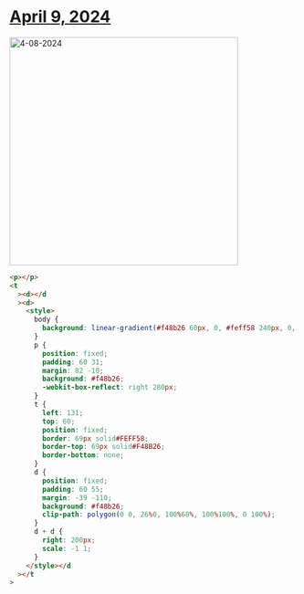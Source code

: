 # [April 9, 2024](https://cssbattle.dev/play/P0GDBLSTObqZScgqthEY)

<img src="https://firebasestorage.googleapis.com/v0/b/cssbattleapp.appspot.com/o/user%2Fummd3POvEDfFyeFvVdOMG3OOrwE2%2Ftargets%2Ftarget_UqpakMJ@2x.png?alt=media" width="400" alt="4-08-2024" />

```html
<p></p>
<t
  ><d></d
  ><d>
    <style>
      body {
        background: linear-gradient(#f48b26 60px, 0, #feff58 240px, 0, #f48b26);
      }
      p {
        position: fixed;
        padding: 60 31;
        margin: 82 -10;
        background: #f48b26;
        -webkit-box-reflect: right 280px;
      }
      t {
        left: 131;
        top: 60;
        position: fixed;
        border: 69px solid#FEFF58;
        border-top: 69px solid#F48B26;
        border-bottom: none;
      }
      d {
        position: fixed;
        padding: 60 55;
        margin: -39 -110;
        background: #f48b26;
        clip-path: polygon(0 0, 26%0, 100%68%, 100%100%, 0 100%);
      }
      d + d {
        right: 200px;
        scale: -1 1;
      }
    </style></d
  ></t
>
```
